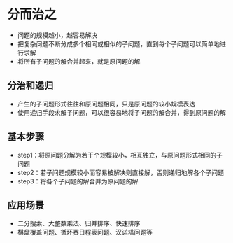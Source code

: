 
# 分而治之
+ 问题的规模越小，越容易解决
+ 把复杂问题不断分成多个相同或相似的子问题，直到每个子问题可以简单地进行求解
+ 将所有子问题的解合并起来，就是原问题的解
## 分治和递归
+ 产生的子问题形式往往和原问题相同，只是原问题的较小规模表达
+ 使用递归手段求解子问题，可以很容易地将子问题的解合并，得到原问题的解

## 基本步骤
+ step1：将原问题分解为若干个规模较小，相互独立，与原问题形式相同的子问题
+ step2：若子问题规模较小而容易被解决则直接解，否则递归地解各个子问题
+ step3：将各个子问题的解合并为原问题的解

## 应用场景
+ 二分搜索、大整数乘法、归并排序、快速排序
+ 棋盘覆盖问题、循环赛日程表问题、汉诺塔问题等

